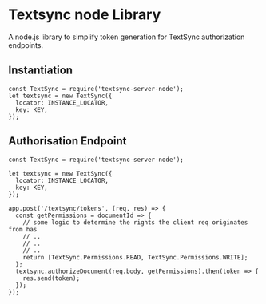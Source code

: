 # Textsync node Library

A node.js library to simplify token generation for TextSync authorization endpoints.

## Instantiation

```
const TextSync = require('textsync-server-node');
let textsync = new TextSync({
  locator: INSTANCE_LOCATOR,
  key: KEY,
});
````

## Authorisation Endpoint

```
const TextSync = require('textsync-server-node');

let textsync = new TextSync({
  locator: INSTANCE_LOCATOR,
  key: KEY,
});

app.post('/textsync/tokens', (req, res) => {
  const getPermissions = documentId => {
    // some logic to determine the rights the client req originates from has
    // ..
    // ..
    // ..
    return [TextSync.Permissions.READ, TextSync.Permissions.WRITE];
  };
  textsync.authorizeDocument(req.body, getPermissions).then(token => {
    res.send(token);
  });
});
```
